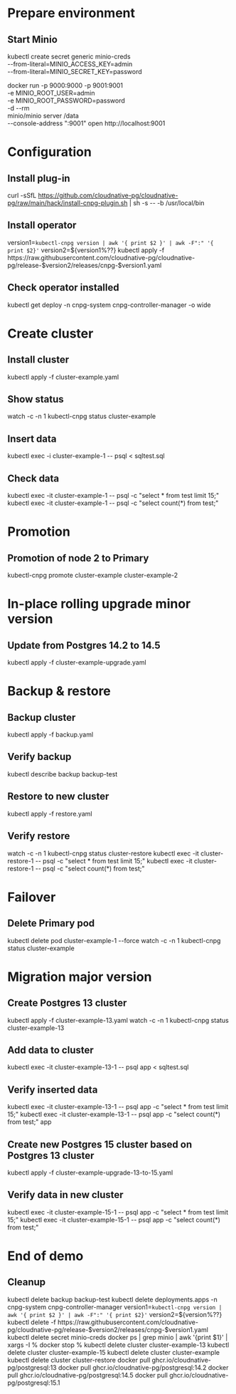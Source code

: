 # Prepare environment
## Start Minio
kubectl create secret generic minio-creds \
  --from-literal=MINIO_ACCESS_KEY=admin \
  --from-literal=MINIO_SECRET_KEY=password

docker run -p 9000:9000 -p 9001:9001 \
           -e MINIO_ROOT_USER=admin \
           -e MINIO_ROOT_PASSWORD=password \
           -d --rm \
           minio/minio server /data \
           --console-address ":9001"
open http://localhost:9001

# Configuration
## Install plug-in
curl -sSfL https://github.com/cloudnative-pg/cloudnative-pg/raw/main/hack/install-cnpg-plugin.sh | sh -s -- -b /usr/local/bin

## Install operator
version1=`kubectl-cnpg version | awk '{ print $2 }' | awk -F":" '{ print $2}'`
version2=${version1%??}
kubectl apply -f https://raw.githubusercontent.com/cloudnative-pg/cloudnative-pg/release-$version2/releases/cnpg-$version1.yaml

## Check operator installed
kubectl get deploy -n cnpg-system cnpg-controller-manager -o wide

# Create cluster
## Install cluster
kubectl apply -f cluster-example.yaml

## Show status
watch -c -n 1 kubectl-cnpg status cluster-example

## Insert data
kubectl exec -i cluster-example-1 -- psql < sqltest.sql

## Check data
kubectl exec -it cluster-example-1 -- psql -c "select * from test limit 15;"
kubectl exec -it cluster-example-1 -- psql -c "select count(*) from test;"

# Promotion 
## Promotion of node 2 to Primary
kubectl-cnpg promote cluster-example cluster-example-2

# In-place rolling upgrade minor version
## Update from Postgres 14.2 to 14.5
kubectl apply -f cluster-example-upgrade.yaml

# Backup & restore
## Backup cluster
kubectl apply -f backup.yaml

## Verify backup
kubectl describe backup backup-test

## Restore to new cluster
kubectl apply -f restore.yaml

## Verify restore
watch -c -n 1 kubectl-cnpg status cluster-restore
kubectl exec -it cluster-restore-1 -- psql -c "select * from test limit 15;"
kubectl exec -it cluster-restore-1 -- psql -c "select count(*) from test;"

# Failover 
## Delete Primary pod
kubectl delete pod cluster-example-1 --force
watch -c -n 1 kubectl-cnpg status cluster-example

# Migration major version
## Create Postgres 13 cluster
kubectl apply -f cluster-example-13.yaml
watch -c -n 1 kubectl-cnpg status cluster-example-13

## Add data to cluster
kubectl exec -it cluster-example-13-1 -- psql app < sqltest.sql

## Verify inserted data
kubectl exec -it cluster-example-13-1 -- psql app -c "select * from test limit 15;"
kubectl exec -it cluster-example-13-1 -- psql app -c "select count(*) from test;" app

## Create new Postgres 15 cluster based on Postgres 13 cluster
kubectl apply -f cluster-example-upgrade-13-to-15.yaml

## Verify data in new cluster
kubectl exec -it cluster-example-15-1 -- psql app -c "select * from test limit 15;"
kubectl exec -it cluster-example-15-1 -- psql app -c "select count(*) from test;"

# End of demo
## Cleanup
kubectl delete backup backup-test
kubectl delete deployments.apps -n cnpg-system cnpg-controller-manager
version1=`kubectl-cnpg version | awk '{ print $2 }' | awk -F":" '{ print $2}'`
version2=${version%??}
kubectl delete -f https://raw.githubusercontent.com/cloudnative-pg/cloudnative-pg/release-$version2/releases/cnpg-$version1.yaml
kubectl delete secret minio-creds
docker ps | grep minio | awk '{print $1}' | xargs -I % docker stop %
kubectl delete cluster cluster-example-13
kubectl delete cluster cluster-example-15
kubectl delete cluster cluster-example
kubectl delete cluster cluster-restore
docker pull ghcr.io/cloudnative-pg/postgresql:13
docker pull ghcr.io/cloudnative-pg/postgresql:14.2
docker pull ghcr.io/cloudnative-pg/postgresql:14.5
docker pull ghcr.io/cloudnative-pg/postgresql:15.1